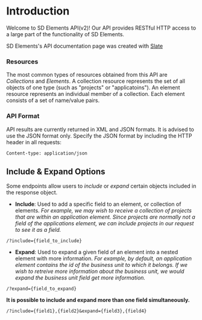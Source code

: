 # Introduction

Welcome to SD Elements API(v2)! Our API provides RESTful HTTP access to a large part of the functionality of SD Elements.

SD Elements's API documentation page was created with [Slate](http://github.com/tripit/slate)

### Resources

The most common types of resources obtained from this API are *Collections* and *Elements*.  A collection resource represents the set of all objects of one type (such as "projects" or "applicatoins"). An element resource represents an individual member of a collection.  Each element consists of a set of name/value pairs.


### API Format

API results are currently returned in XML and JSON formats.  It is advised to use the JSON format only. Specify the JSON format by including the HTTP header in all requests:


`Content-type: application/json`

## Include & Expand Options

Some endpoints allow users to *include* or *expand* certain objects included in the response object.

* **Include**: Used to add a specific field to an element, or collection of elements. *For example, we may wish to receive a collection of projects that are within an application element.  Since projects are normally not a field of the applications element, we can include projects in our request to see it as a field.*

`/?include={field_to_include}`

* **Expand**: Used to expand a given field of an element into a nested element with more information. *For example, by default, an application element contains the id of the business unit to which it belongs.  If we wish to retreive more information about the business unit, we would expand the business unit field get more information.*

`/?expand={field_to_expand}`

**It is possible to include and expand more than one field simultaneously.**

`/?include={field1},{field2}&expand={field3},{field4}`
